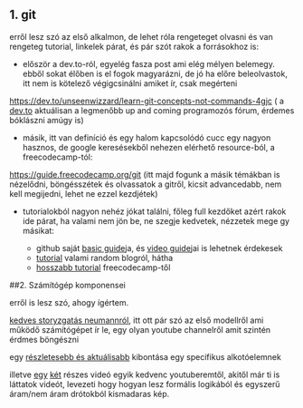 ## 1. git

erről lesz szó az első alkalmon, 
de lehet róla rengeteget olvasni és van rengeteg tutorial, 
linkelek párat, és pár szót rakok a forrásokhoz is:

- először a dev.to-ról, 
egyelég fasza post ami elég mélyen belemegy. 
ebből sokat élőben is el fogok magyarázni, 
de jó ha előre beleolvastok, 
itt nem is kötelező végigcsinálni amiket ír, csak megérteni

https://dev.to/unseenwizzard/learn-git-concepts-not-commands-4gjc 
( a [dev.to](https://dev.to) aktuálisan a legmenőbb 
up and coming programozós fórum, 
érdemes bóklászni amúgy is)

- másik, itt van definíció és egy halom kapcsolódó cucc 
egy nagyon hasznos, de google keresésekből nehezen elérhető 
resource-ból, a freecodecamp-tól:

https://guide.freecodecamp.org/git 
(itt majd fogunk a másik témákban is nézelődni, 
böngésszétek és olvassatok a gitről, 
kicsit advancedabb, nem kell megijedni, lehet ne ezzel kezdjétek)

- tutorialokból nagyon nehéz jókat találni, főleg full kezdőket azért rakok ide párat, 
ha valami nem jön be, ne szegje kedvetek, nézzetek mege gy másikat:

  - github saját [basic guide](https://guides.github.com/activities/hello-world/)ja, 
  és [video guide](https://www.youtube.com/githubguides)jai is lehetnek érdekesek
  - [tutorial](https://product.hubspot.com/blog/git-and-github-tutorial-for-beginners) 
  valami random blogról, hátha
  - [hosszabb tutorial](https://www.freecodecamp.org/news/how-you-can-learn-git-and-github-while-youre-learning-to-code-7a592ea287ba/) 
  freecodecamp-től

##2. Számítógép komponensei

erről is lesz szó, ahogy ígértem.

[kedves storyzgatás neumannról](https://www.youtube.com/watch?v=Ml3-kVYLNr8), 
itt ott pár szó az első modellről 
ami működő számítógépet ír le, 
egy olyan youtube channelről amit szintén érdmes böngészni

egy [részletesebb és aktuálisabb](https://www.youtube.com/watch?v=cNN_tTXABUA) 
kibontása egy specifikus alkotóelemnek

illetve [egy](https://www.youtube.com/watch?v=l7rce6IQDWs&feature=youtu.be) 
[két](https://www.youtube.com/watch?v=uqY3FMuMuRo&feature=youtu.be) 
részes videó egyik kedvenc youtuberemtől, 
akitől már ti is láttatok videót, 
levezeti hogy hogyan lesz formális logikából 
és egyszerű áram/nem áram drótokból kismadaras kép.